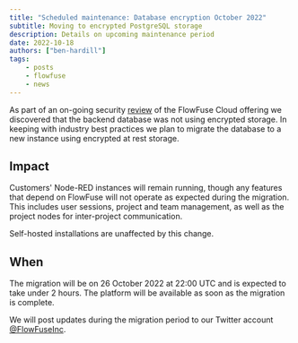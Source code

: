 ```yaml
---
title: "Scheduled maintenance: Database encryption October 2022"
subtitle: Moving to encrypted PostgreSQL storage
description: Details on upcoming maintenance period
date: 2022-10-18
authors: ["ben-hardill"]
tags:
    - posts
    - flowfuse
    - news
---
```


As part of an on-going security [review](/product/security/#data-at-rest) of the FlowFuse Cloud offering we discovered that the backend database was not using encrypted storage. In keeping with industry best practices we plan to migrate the database to a new instance using encrypted at rest storage.
<!--more-->

## Impact

Customers' Node-RED instances will remain running, though any features that depend on FlowFuse will not operate as expected during the migration. This includes user sessions, project and team management, as well as the project nodes for inter-project communication.

Self-hosted installations are unaffected by this change.

## When

The migration will be on 26 October 2022 at 22:00 UTC and is expected to take under 2 hours. The platform will be available as soon as the migration is complete.

We will post updates during the migration period to our Twitter account [@FlowFuseInc](https://twitter.com/flowforgeinc).

